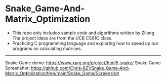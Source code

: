 # Snake_Game-And-Matrix_Optimization
* This repo only includes sample code and algorithms written by Zilong. The project ideas are from the UCB CS61C class.
* Practicing C programming language and exploring how to speed up our programs on calculating matrices.
---
Snake Game demo: https://www.xarg.org/project/html5-snake/ 
Snake Game Screenshot: https://github.com/Chris-921/Snake_Game-And-Matrix_Optimization/tree/main/Snake_Game/Screenshot 
